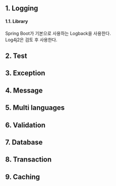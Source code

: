 ## 1. Logging
#### 1.1. Library
Spring Boot가 기본으로 사용하는 Logback을 사용한다.   
Log4j2은 검토 후 사용한다.

## 2. Test

## 3. Exception

## 4. Message

## 5. Multi languages

## 6. Validation

## 7. Database

## 8. Transaction

## 9. Caching
